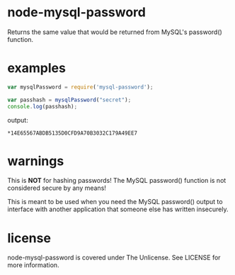 node-mysql-password
====================

Returns the same value that would be returned from MySQL's password() function.

examples
========

````javascript
var mysqlPassword = require('mysql-password');

var passhash = mysqlPassword("secret");
console.log(passhash);
````

output:

````
*14E65567ABDB5135D0CFD9A70B3032C179A49EE7
````

warnings
========

This is **NOT** for hashing passwords! The MySQL password() function is not considered secure by any means!

This is meant to be used when you need the MySQL password() output to interface with another application that someone else has written insecurely.

license
========

node-mysql-password is covered under The Unlicense. See LICENSE for more information.